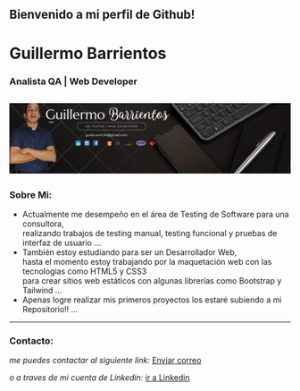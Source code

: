 ## Bienvenido a mi perfil de Github! 
# Guillermo Barrientos
### Analista QA | Web Developer
![imagen de portada](img/portadagithub.png)
---
### Sobre Mi:
-  Actualmente me desempeño en el área de Testing de Software para una consultora,  
realizando trabajos de testing manual, testing funcional y pruebas de interfaz de usuario ...
-  También estoy estudiando para ser un Desarrollador Web,  
hasta el momento estoy trabajando por la maquetación web con las tecnologias como HTML5 y CSS3  
para crear sitios web estáticos con algunas librerías como Bootstrap y Tailwind ...
-  Apenas logre realizar mis primeros proyectos los estaré subiendo a mi Repositorio!! ...
--- 
  ### Contacto:
  *me puedes contactar al siguiente link:* [Enviar correo](mailto:guille.work.94@gmail.com)

  *o a traves de mi cuenta de Linkedin:* [ir a Linkedin](www.linkedin.com/in/guillermo94barrientos)
<!---
memo94dev/memo94dev is a ✨ special ✨ repository because its `README.md` (this file) appears on your GitHub profile.
You can click the Preview link to take a look at your changes.
--->
